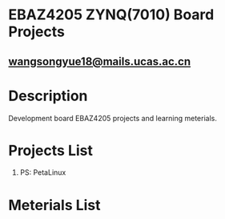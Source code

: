 # EBAZ4205 ZYNQ(7010) Board Projects
## wangsongyue18@mails.ucas.ac.cn
# Description
Development board EBAZ4205 projects and learning meterials.
# Projects List
1. PS: PetaLinux
# Meterials List

